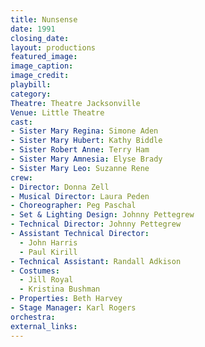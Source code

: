 ```yaml
---
title: Nunsense
date: 1991
closing_date:
layout: productions
featured_image:
image_caption:
image_credit:
playbill:
category:
Theatre: Theatre Jacksonville
Venue: Little Theatre
cast:
- Sister Mary Regina: Simone Aden
- Sister Mary Hubert: Kathy Biddle
- Sister Robert Anne: Terry Ham
- Sister Mary Amnesia: Elyse Brady
- Sister Mary Leo: Suzanne Rene
crew:
- Director: Donna Zell
- Musical Director: Laura Peden
- Choreographer: Peg Paschal
- Set & Lighting Design: Johnny Pettegrew
- Technical Director: Johnny Pettegrew
- Assistant Technical Director:
  - John Harris
  - Paul Kirill
- Technical Assistant: Randall Adkison
- Costumes:
  - Jill Royal
  - Kristina Bushman
- Properties: Beth Harvey
- Stage Manager: Karl Rogers
orchestra:
external_links:
---
```

